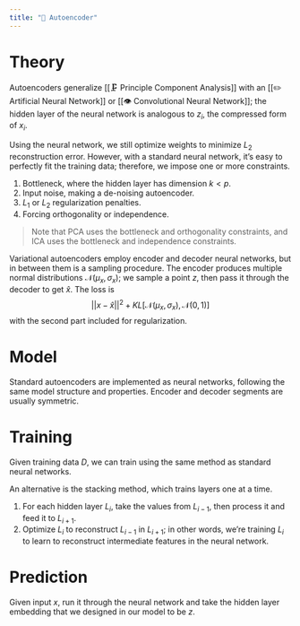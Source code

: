 ```yaml
---
title: "🧬 Autoencoder"
---
```

# Theory
Autoencoders generalize [[🗜️ Principle Component Analysis]] with an [[✏️ Artificial Neural Network]] or [[👁️ Convolutional Neural Network]]; the hidden layer of the neural network is analogous to $z_i$, the compressed form of $x_i$.

Using the neural network, we still optimize weights to minimize $L_2$ reconstruction error. However, with a standard neural network, it’s easy to perfectly fit the training data; therefore, we impose one or more constraints.
1.  Bottleneck, where the hidden layer has dimension $k < p$.
2.  Input noise, making a de-noising autoencoder.
3.  $L_1$ or $L_2$ regularization penalties.
4.  Forcing orthogonality or independence.

> Note that PCA uses the bottleneck and orthogonality constraints, and ICA uses the bottleneck and independence constraints.

Variational autoencoders employ encoder and decoder neural networks, but in between them is a sampling procedure. The encoder produces multiple normal distributions $\mathcal{N}(\mu_x, \sigma_x)$; we sample a point $z$, then pass it through the decoder to get $\hat{x}$. The loss is $$||x - \hat{x}||^2 + KL[\mathcal{N}(\mu_x, \sigma_x), \mathcal{N}(0, 1)]$$with the second part included for regularization.

# Model
Standard autoencoders are implemented as neural networks, following the same model structure and properties. Encoder and decoder segments are usually symmetric.

# Training
Given training data $D$, we can train using the same method as standard neural networks.

An alternative is the stacking method, which trains layers one at a time.
1. For each hidden layer $L_i$, take the values from $L_{i-1}$, then process it and feed it to $L_{i+1}$.
2. Optimize $L_i$ to reconstruct $L_{i-1}$ in $L_{i+1}$; in other words, we’re training $L_i$ to learn to reconstruct intermediate features in the neural network.

# Prediction
Given input $x$, run it through the neural network and take the hidden layer embedding that we designed in our model to be $z$.